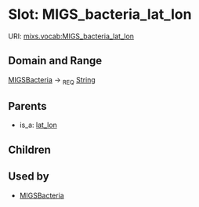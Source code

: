 
# Slot: MIGS_bacteria_lat_lon




URI: [mixs.vocab:MIGS_bacteria_lat_lon](https://w3id.org/mixs/vocab/MIGS_bacteria_lat_lon)


## Domain and Range

[MIGSBacteria](MIGSBacteria.md) ->  <sub>REQ</sub> [String](types/String.md)

## Parents

 *  is_a: [lat_lon](lat_lon.md)

## Children


## Used by

 * [MIGSBacteria](MIGSBacteria.md)
